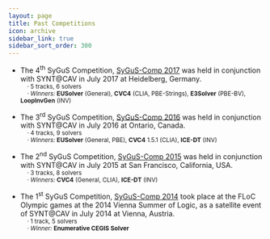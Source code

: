 ```yaml
---
layout: page
title: Past Competitions
icon: archive
sidebar_link: true
sidebar_sort_order: 300
---
```


- The 4<sup>th</sup> SyGuS Competition, [SyGuS-Comp 2017](2017) was held
  in conjunction with SYNT@CAV in July 2017 at Heidelberg, Germany.
  <br>
  <small>
    &nbsp; &nbsp; &middot; 5 tracks, 6 solvers <br>
    &nbsp; &nbsp; &middot; _Winners:_ **EUSolver** (General), **CVC4** (CLIA, PBE-Strings), **E3Solver** (PBE-BV), **LoopInvGen** (INV)
  </small>

- The 3<sup>rd</sup> SyGuS Competition, [SyGuS-Comp 2016](2016) was held
  in conjunction with SYNT@CAV in July 2016 at Ontario, Canada.
  <br>
  <small>
    &nbsp; &nbsp; &middot; 4 tracks, 9 solvers <br>
    &nbsp; &nbsp; &middot; _Winners:_ **EUSolver** (General, PBE), **CVC4** 1.5.1 (CLIA), **ICE-DT** (INV)
  </small>

- The 2<sup>nd</sup> SyGuS Competition, [SyGuS-Comp 2015](2015) was held
  in conjunction with SYNT@CAV in July 2015 at San Francisco, California, USA.
  <br>
  <small>
    &nbsp; &nbsp; &middot; 3 tracks, 8 solvers <br>
    &nbsp; &nbsp; &middot; _Winners:_ **CVC4** (General, CLIA), **ICE-DT** (INV)
  </small>

- The 1<sup>st</sup> SyGuS Competition, [SyGuS-Comp 2014](2014) took place
  at the FLoC Olympic games at the 2014 Vienna Summer of Logic,
  as a satellite event of SYNT@CAV in July 2014 at Vienna, Austria.
  <br>
  <small>
    &nbsp; &nbsp; &middot; 1 track, 5 solvers <br>
    &nbsp; &nbsp; &middot; _Winner:_ **Enumerative CEGIS Solver**
  </small>
